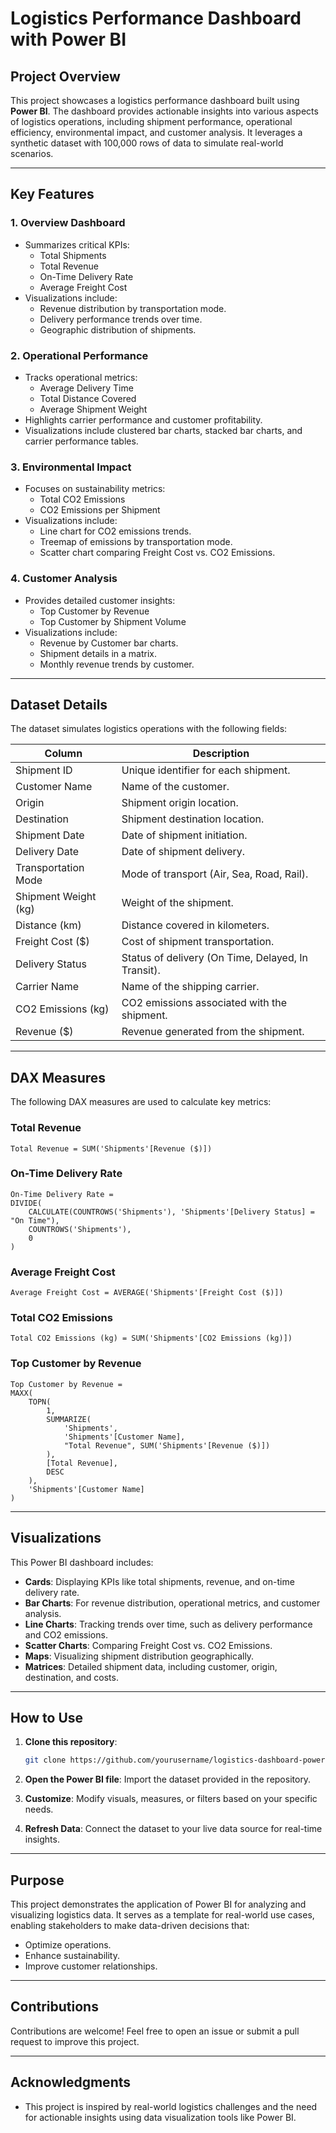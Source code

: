 # Logistics Performance Dashboard with Power BI

## Project Overview
This project showcases a logistics performance dashboard built using **Power BI**. The dashboard provides actionable insights into various aspects of logistics operations, including shipment performance, operational efficiency, environmental impact, and customer analysis. It leverages a synthetic dataset with 100,000 rows of data to simulate real-world scenarios.

---

## Key Features

### 1. Overview Dashboard
- Summarizes critical KPIs:
  - Total Shipments
  - Total Revenue
  - On-Time Delivery Rate
  - Average Freight Cost
- Visualizations include:
  - Revenue distribution by transportation mode.
  - Delivery performance trends over time.
  - Geographic distribution of shipments.

### 2. Operational Performance
- Tracks operational metrics:
  - Average Delivery Time
  - Total Distance Covered
  - Average Shipment Weight
- Highlights carrier performance and customer profitability.
- Visualizations include clustered bar charts, stacked bar charts, and carrier performance tables.

### 3. Environmental Impact
- Focuses on sustainability metrics:
  - Total CO2 Emissions
  - CO2 Emissions per Shipment
- Visualizations include:
  - Line chart for CO2 emissions trends.
  - Treemap of emissions by transportation mode.
  - Scatter chart comparing Freight Cost vs. CO2 Emissions.

### 4. Customer Analysis
- Provides detailed customer insights:
  - Top Customer by Revenue
  - Top Customer by Shipment Volume
- Visualizations include:
  - Revenue by Customer bar charts.
  - Shipment details in a matrix.
  - Monthly revenue trends by customer.

---

## Dataset Details
The dataset simulates logistics operations with the following fields:

| Column                 | Description                                                |
|------------------------|------------------------------------------------------------|
| Shipment ID            | Unique identifier for each shipment.                      |
| Customer Name          | Name of the customer.                                      |
| Origin                 | Shipment origin location.                                  |
| Destination            | Shipment destination location.                             |
| Shipment Date          | Date of shipment initiation.                               |
| Delivery Date          | Date of shipment delivery.                                 |
| Transportation Mode    | Mode of transport (Air, Sea, Road, Rail).                  |
| Shipment Weight (kg)   | Weight of the shipment.                                    |
| Distance (km)          | Distance covered in kilometers.                           |
| Freight Cost ($)       | Cost of shipment transportation.                           |
| Delivery Status        | Status of delivery (On Time, Delayed, In Transit).         |
| Carrier Name           | Name of the shipping carrier.                              |
| CO2 Emissions (kg)     | CO2 emissions associated with the shipment.                |
| Revenue ($)            | Revenue generated from the shipment.                       |

---

## DAX Measures
The following DAX measures are used to calculate key metrics:

### Total Revenue
```DAX
Total Revenue = SUM('Shipments'[Revenue ($)])
```

### On-Time Delivery Rate
```DAX
On-Time Delivery Rate = 
DIVIDE(
    CALCULATE(COUNTROWS('Shipments'), 'Shipments'[Delivery Status] = "On Time"),
    COUNTROWS('Shipments'),
    0
)
```

### Average Freight Cost
```DAX
Average Freight Cost = AVERAGE('Shipments'[Freight Cost ($)])
```

### Total CO2 Emissions
```DAX
Total CO2 Emissions (kg) = SUM('Shipments'[CO2 Emissions (kg)])
```

### Top Customer by Revenue
```DAX
Top Customer by Revenue = 
MAXX(
    TOPN(
        1,
        SUMMARIZE(
            'Shipments',
            'Shipments'[Customer Name],
            "Total Revenue", SUM('Shipments'[Revenue ($)])
        ),
        [Total Revenue],
        DESC
    ),
    'Shipments'[Customer Name]
)
```

---

## Visualizations
This Power BI dashboard includes:
- **Cards**: Displaying KPIs like total shipments, revenue, and on-time delivery rate.
- **Bar Charts**: For revenue distribution, operational metrics, and customer analysis.
- **Line Charts**: Tracking trends over time, such as delivery performance and CO2 emissions.
- **Scatter Charts**: Comparing Freight Cost vs. CO2 Emissions.
- **Maps**: Visualizing shipment distribution geographically.
- **Matrices**: Detailed shipment data, including customer, origin, destination, and costs.

---

## How to Use
1. **Clone this repository**:
   ```bash
   git clone https://github.com/yourusername/logistics-dashboard-powerbi.git
   ```

2. **Open the Power BI file**: Import the dataset provided in the repository.

3. **Customize**: Modify visuals, measures, or filters based on your specific needs.

4. **Refresh Data**: Connect the dataset to your live data source for real-time insights.

---

## Purpose
This project demonstrates the application of Power BI for analyzing and visualizing logistics data. It serves as a template for real-world use cases, enabling stakeholders to make data-driven decisions that:
- Optimize operations.
- Enhance sustainability.
- Improve customer relationships.

---

## Contributions
Contributions are welcome! Feel free to open an issue or submit a pull request to improve this project.

---


## Acknowledgments
- This project is inspired by real-world logistics challenges and the need for actionable insights using data visualization tools like Power BI.
